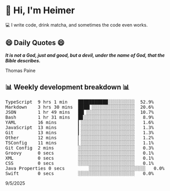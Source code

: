 # 👋 Hi, I'm Heimer

💻 I write code, drink matcha, and sometimes the code even works.

## 😄 Daily Quotes 😄

_**It is not a God, just and good, but a devil, under the name of God, that the Bible describes.**_

Thomas Paine



## 📊 Weekly development breakdown 📊

<pre>TypeScript  9 hrs 1 min    ███████████░░░░░░░░░░  52.9%
Markdown    3 hrs 30 mins  ████▎░░░░░░░░░░░░░░░░  20.6%
JSON        1 hr 49 mins   ██▏░░░░░░░░░░░░░░░░░░  10.7%
Bash        1 hr 31 mins   █▊░░░░░░░░░░░░░░░░░░░   8.9%
YAML        16 mins        ▎░░░░░░░░░░░░░░░░░░░░   1.6%
JavaScript  13 mins        ▎░░░░░░░░░░░░░░░░░░░░   1.3%
Git         13 mins        ▎░░░░░░░░░░░░░░░░░░░░   1.3%
Other       12 mins        ▏░░░░░░░░░░░░░░░░░░░░   1.2%
TSConfig    11 mins        ▏░░░░░░░░░░░░░░░░░░░░   1.1%
Git Config  2 mins         ░░░░░░░░░░░░░░░░░░░░░   0.3%
Groovy      0 secs         ░░░░░░░░░░░░░░░░░░░░░   0.1%
XML         0 secs         ░░░░░░░░░░░░░░░░░░░░░   0.1%
CSS         0 secs         ░░░░░░░░░░░░░░░░░░░░░   0.1%
Java Properties 0 secs         ░░░░░░░░░░░░░░░░░░░░░   0.0%
Swift       0 secs         ░░░░░░░░░░░░░░░░░░░░░   0.0%</pre>

9/5/2025